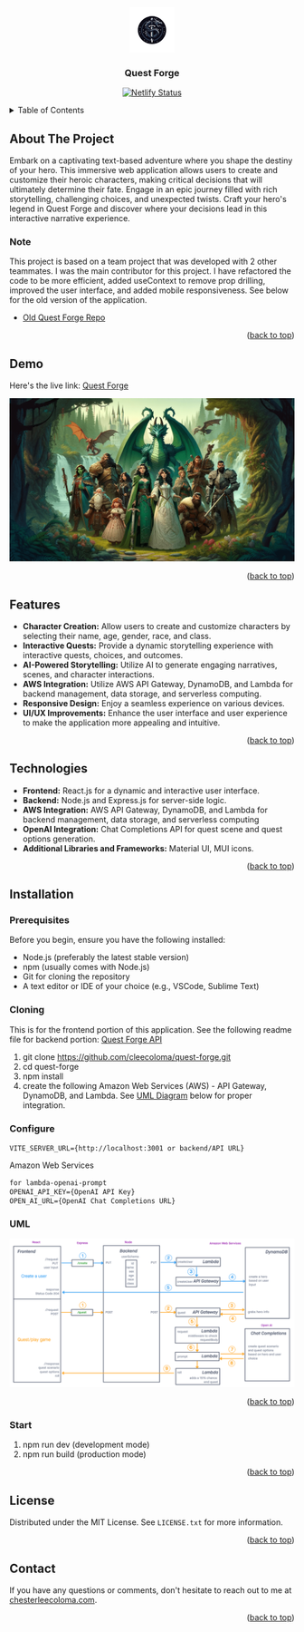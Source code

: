 <!-- PROJECT LOGO -->
<div id="readme-top"></div>
<br />
<div align="center">
  <a href="https://quest-forge-app.netlify.app/">
    <img src="/public/images/quest-forge-logo.png" alt="Logo" width="80" height="80">
  </a>

<h3 align="center">Quest Forge</h3>
<p align="center">
  <a href="https://app.netlify.com/sites/quest-forge-app/deploys" target="_blank">
    <img src="https://api.netlify.com/api/v1/badges/2c1f8b6d-5b8b-47c7-bd0f-673e3c455602/deploy-status" alt="Netlify Status" />
  </a>
</p>

</div>

<!-- TABLE OF CONTENTS -->
<details>
  <summary>Table of Contents</summary>
  <ol>
    <li>
      <a href="#about-the-project">About The Project</a>
      <ul>
      <li><a href="#note">Note</a>
      </li>
      </ul>
    </li>
    <li>
      <a href="#demo">Demo</a>
    </li>
    <li>
      <a href="#features">Features</a>
    </li>
    <li>
      <a href="#technologies">Technologies</a>
    </li>
    <li>
      <a href="#installation">Installation</a>
            <ul>
      <li><a href="#prerequisites">Prerequisites</a>
      </li>
            <li><a href="#cloning">Cloning the Repository</a>
      </li>
      <li><a href="#uml">UML Diagram</a>
      </li>
            <li><a href="#configure">Configure</a>
      </li>
      <li><a href="#start">Start</a>
      </li>
      </ul>
    </li>
        <li>
      <a href="#contact">Contact</a>
    </li>
  </ol>
</details>

<!-- ABOUT THE PROJECT -->

## About The Project

Embark on a captivating text-based adventure where you shape the destiny of your hero. This immersive web application allows users to create and customize their heroic characters, making critical decisions that will ultimately determine their fate. Engage in an epic journey filled with rich storytelling, challenging choices, and unexpected twists. Craft your hero's legend in Quest Forge and discover where your decisions lead in this interactive narrative experience.

### Note

This project is based on a team project that was developed with 2 other teammates. I was the main contributor for this project. I have refactored the code to be more efficient, added useContext to remove prop drilling, improved the user interface, and added mobile responsiveness. See below for the old version of the application.

- [Old Quest Forge Repo](https://github.com/orgs/GUI-Goblins/repositories)

<p align="right">(<a href="#readme-top">back to top</a>)</p>

<!-- DEMO -->

## Demo

Here's the live link: [Quest Forge](https://quest-forge-app.netlify.app/)

<div align="center">
    <img src="/public/images/hero.png"  alt="Hero"/>
</div>

<p align="right">(<a href="#readme-top">back to top</a>)</p>

<!-- FEATURES -->

## Features

- **Character Creation:** Allow users to create and customize characters by selecting their name, age, gender, race, and class.
- **Interactive Quests:** Provide a dynamic storytelling experience with interactive quests, choices, and outcomes.
- **AI-Powered Storytelling:** Utilize AI to generate engaging narratives, scenes, and character interactions.
- **AWS Integration:** Utilize AWS API Gateway, DynamoDB, and Lambda for backend management, data storage, and serverless computing.
- **Responsive Design:** Enjoy a seamless experience on various devices.
- **UI/UX Improvements:** Enhance the user interface and user experience to make the application more appealing and intuitive.

<p align="right">(<a href="#readme-top">back to top</a>)</p>

<!-- TECHNOLOGIES -->

## Technologies

- **Frontend:** React.js for a dynamic and interactive user interface.
- **Backend:** Node.js and Express.js for server-side logic.
- **AWS Integration:** AWS API Gateway, DynamoDB, and Lambda for backend management, data storage, and serverless computing
- **OpenAI Integration:** Chat Completions API for quest scene and quest options generation.
- **Additional Libraries and Frameworks:** Material UI, MUI icons.

<p align="right">(<a href="#readme-top">back to top</a>)</p>

<!-- INSTALLATION -->

## Installation

### Prerequisites

Before you begin, ensure you have the following installed:

- Node.js (preferably the latest stable version)
- npm (usually comes with Node.js)
- Git for cloning the repository
- A text editor or IDE of your choice (e.g., VSCode, Sublime Text)

### Cloning

This is for the frontend portion of this application.
See the following readme file for backend portion: [Quest Forge API](https://github.com/cleecoloma/quest-forge-api/blob/main/README.md)

1. git clone https://github.com/cleecoloma/quest-forge.git
2. cd quest-forge
3. npm install
4. create the following Amazon Web Services (AWS) - API Gateway, DynamoDB, and Lambda. See <a href="#uml">UML Diagram</a> below for proper integration.

### Configure

```text
VITE_SERVER_URL={http://localhost:3001 or backend/API URL}
```

Amazon Web Services
```text
for lambda-openai-prompt
OPENAI_API_KEY={OpenAI API Key}
OPEN_AI_URL={OpenAI Chat Completions URL}
```

### UML

![UML diagram](/public/images/uml-diagram.png)

<p align="right">(<a href="#readme-top">back to top</a>)</p>

### Start

1. npm run dev (development mode)
2. npm run build (production mode)

<p align="right">(<a href="#readme-top">back to top</a>)</p>

<!-- LICENSE -->

## License

Distributed under the MIT License. See `LICENSE.txt` for more information.

<p align="right">(<a href="#readme-top">back to top</a>)</p>

<!-- LICENSE -->

## Contact

If you have any questions or comments, don't hesitate to reach out to me at [chesterleecoloma.com](https://chesterleecoloma.com/).

<p align="right">(<a href="#readme-top">back to top</a>)</p>
